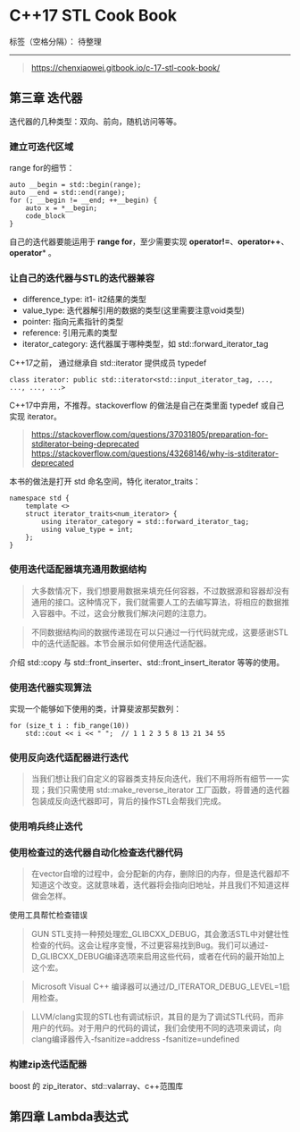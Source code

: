 # C++17 STL Cook Book

标签（空格分隔）： 待整理

---

> https://chenxiaowei.gitbook.io/c-17-stl-cook-book/

## 第三章 迭代器
迭代器的几种类型：双向、前向，随机访问等等。
### 建立可迭代区域
range for的细节：
``` 
auto __begin = std::begin(range);
auto __end = std::end(range);
for (; __begin != __end; ++__begin) {
    auto x = *__begin;
    code_block
}
```
自己的迭代器要能运用于 **range for**，至少需要实现 **operator!=**、**operator++**、**operator*** 。 
### 让自己的迭代器与STL的迭代器兼容
* difference_type: it1- it2结果的类型
* value_type: 迭代器解引用的数据的类型(这里需要注意void类型)
* pointer: 指向元素指针的类型
* reference: 引用元素的类型
* iterator_category: 迭代器属于哪种类型，如 std::forward_iterator_tag

C++17之前， 通过继承自 std::iterator 提供成员 typedef
```
class iterator: public std::iterator<std::input_iterator_tag, ..., ..., ..., ...>
```
C++17中弃用，不推荐。stackoverflow 的做法是自己在类里面 typedef 或自己实现 iterator。
> https://stackoverflow.com/questions/37031805/preparation-for-stditerator-being-deprecated
https://stackoverflow.com/questions/43268146/why-is-stditerator-deprecated

本书的做法是打开 std 命名空间，特化 iterator_traits：
```
namespace std {
    template <>
    struct iterator_traits<num_iterator> {
        using iterator_category = std::forward_iterator_tag;
        using value_type = int;
    };
}
```
### 使用迭代适配器填充通用数据结构
> 大多数情况下，我们想要用数据来填充任何容器，不过数据源和容器却没有通用的接口。这种情况下，我们就需要人工的去编写算法，将相应的数据推入容器中。不过，这会分散我们解决问题的注意力。

> 不同数据结构间的数据传递现在可以只通过一行代码就完成，这要感谢STL中的迭代适配器。本节会展示如何使用迭代适配器。

介绍 std::copy 与 std::front_inserter、std::front_insert_iterator 等等的使用。
### 使用迭代器实现算法
实现一个能够如下使用的类，计算斐波那契数列：
```
for (size_t i : fib_range(10))
    std::cout << i << " ";  // 1 1 2 3 5 8 13 21 34 55 
```
### 使用反向迭代适配器进行迭代
> 当我们想让我们自定义的容器类支持反向迭代，我们不用将所有细节一一实现；我们只需使用 std::make_reverse_iterator 工厂函数，将普通的迭代器包装成反向迭代器即可，背后的操作STL会帮我们完成。

### 使用哨兵终止迭代
### 使用检查过的迭代器自动化检查迭代器代码
> 在vector自增的过程中，会分配新的内存，删除旧的内存，但是迭代器却不知道这个改变。这就意味着，迭代器将会指向旧地址，并且我们不知道这样做会怎样。

使用工具帮忙检查错误
> GUN STL支持一种预处理宏_GLIBCXX_DEBUG，其会激活STL中对健壮性检查的代码。这会让程序变慢，不过更容易找到Bug。我们可以通过-D_GLIBCXX_DEBUG编译选项来启用这些代码，或者在代码的最开始加上这个宏。

> Microsoft Visual C++ 编译器可以通过/D_ITERATOR_DEBUG_LEVEL=1启用检查。

> LLVM/clang实现的STL也有调试标识，其目的是为了调试STL代码，而非用户的代码。对于用户的代码的调试，我们会使用不同的选项来调试，向clang编译器传入-fsanitize=address -fsanitize=undefined

### 构建zip迭代适配器
boost 的 zip_iterator、std::valarray、c++范围库

## 第四章 Lambda表达式
